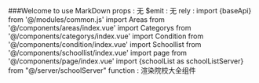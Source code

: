 ###Welcome to use MarkDown
props : 无
$emit :	无
rely :	import {baseApi} from '@/modules/common.js'
		import Areas from '@/components/areas/index.vue'
		import Categorys from '@/components/categorys/index.vue'
		import Condition from '@/components/condition/index.vue'
		import Schoollist from '@/components/schoollist/index.vue'
		import page from '@/components/page/index.vue'
		import {schoolList as schoolListServer} from "@/server/schoolServer"
function : 渲染院校大全组件